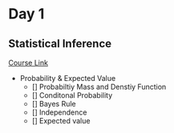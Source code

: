 # Day 1
## Statistical Inference
[Course Link](https://www.coursera.org/learn/statistical-inference?specialization=data-science-statistics-machine-learning)
- Probability & Expected Value
    - [] Probabiltiy Mass and Denstiy Function
    - [] Conditonal Probability
    - [] Bayes Rule
    - [] Independence
    - [] Expected value
